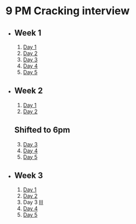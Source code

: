 # 9 PM Cracking interview

- ## Week 1

   1. [Day 1](https://www.facebook.com/watch/?v=1423123524964617)
   2. [Day 2](https://www.facebook.com/iCodeguru/videos/434598565577293)
   3. [Day 3](https://www.facebook.com/iCodeguru/videos/929394421967676)
   4. [Day 4](https://www.facebook.com/iCodeguru/videos/1438725236753510)
   5. [Day 5](https://www.facebook.com/iCodeguru/videos/1071128900839805)



- ## Week 2

   1. [Day 1](https://www.facebook.com/iCodeguru/videos/905650994525718)
   2. [Day 2](https://www.facebook.com/iCodeguru/videos/3271014569870284)
   ## Shifted to 6pm
   3. [Day 3](https://www.facebook.com/iCodeguru/videos/7759036074127324)
   4. [Day 4](https://www.facebook.com/iCodeguru/videos/1078465526763185)
   5. [Day 5](https://www.facebook.com/iCodeguru/videos/306412742080923)

- ## Week 3

   1. [Day 1](https://www.facebook.com/iCodeguru/videos/1116824606128469)
   2. [Day 2](https://www.facebook.com/iCodeguru/videos/904482604491561)
   3. Day 3 [I](https://www.facebook.com/iCodeguru/videos/879070150896604)[II](https://www.facebook.com/iCodeguru/videos/772816904344511)
   4. [Day 4](https://www.facebook.com/iCodeguru/videos/2172202183117270)
   5. [Day 5](https://www.facebook.com/iCodeguru/videos/1513420389233447)

<!-- - ## Week

   1. [Day 1]()
   2. [Day 2]()
   3. [Day 3]()
   4. [Day 4]()
   5. [Day 5]() -->